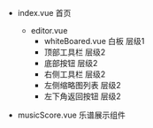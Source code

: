 + index.vue 首页
    + editor.vue
        + whiteBoared.vue 白板 层级1
        + 顶部工具栏 层级2
        + 底部按钮 层级2
        + 右侧工具栏 层级2
        + 左侧缩略图列表 层级2
        + 左下角返回按钮 层级2


+ musicScore.vue 乐谱展示组件
         